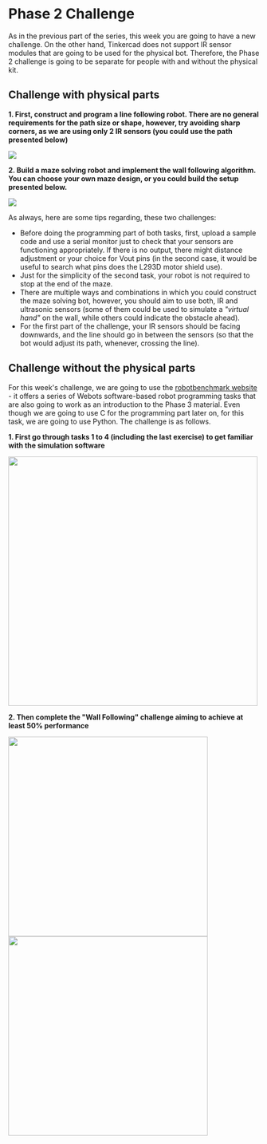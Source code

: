 # Phase 2 Challenge

As in the previous part of the series, this week you are going to have a new challenge. On the other hand, Tinkercad does not support IR sensor modules that are going to be used for the physical bot. Therefore, the Phase 2 challenge is going to be separate for people with and without the physical kit.

## Challenge with physical parts


**1. First, construct and program a line following robot. There are no general requirements for the path size or shape, however, try avoiding sharp corners, as we are using only 2 IR sensors (you could use the path presented below)**

<img src = "https://lejosnews.files.wordpress.com/2015/05/follower3.jpg">

**2. Build a maze solving robot and implement the wall following algorithm. You can choose your own maze design, or you could build the setup presented below.**

<img src = "https://user-images.githubusercontent.com/73468790/107856492-1fbf0f80-6e31-11eb-9a6e-ce7e1d26ca12.png">


As always, here are some tips regarding, these two challenges:
- Before doing the programming part of both tasks, first, upload a sample code and use a serial monitor just to check that your sensors are functioning appropriately. If there is no output, there might distance adjustment or your choice for Vout pins (in the second case, it would be useful to search what pins does the L293D motor shield use).
- Just for the simplicity of the second task, your robot is not required to stop at the end of the maze.
- There are multiple ways and combinations in which you could construct the maze solving bot, however, you should aim to use both, IR and ultrasonic sensors (some of them could be used to simulate a *"virtual hand"* on the wall, while others could indicate the obstacle ahead).
- For the first part of the challenge, your IR sensors should be facing downwards, and the line should go in between the sensors (so that the bot would adjust its path, whenever, crossing the line).

## Challenge without the physical parts

For this week's challenge, we are going to use the [robotbenchmark website](https://robotbenchmark.net) - it offers a series of Webots software-based robot programming tasks that are also going to work as an introduction to the Phase 3 material. Even though we are going to use C for the programming part later on, for this task, we are going to use Python. The challenge is as follows.

**1. First go through tasks 1 to 4 (including the last exercise) to get familiar with the simulation software**

<img src = "https://user-images.githubusercontent.com/73468790/107873359-b4ba1b00-6eba-11eb-9e77-cda7c6bfb2c6.png" width = "500">

**2. Then complete the "Wall Following" challenge aiming to achieve at least 50% performance**

<p float = "left">
  <img src = "https://user-images.githubusercontent.com/73468790/107873436-3ad66180-6ebb-11eb-85f9-74b350793e88.png" width = "400">
  <img src = "https://user-images.githubusercontent.com/73468790/107873476-7a04b280-6ebb-11eb-8adb-54d185ae03cd.png" width = "400">
</p>
